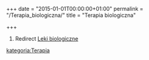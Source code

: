 +++
date = "2015-01-01T00:00:00+01:00"
permalink = "/Terapia_biologiczna/"
title = "Terapia biologiczna"

+++

1.  Redirect [Leki biologiczne](/atopedia/Leki_biologiczne "wikilink")

[kategoria:Terapia](/atopedia/kategoria:Terapia "wikilink")